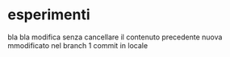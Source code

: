 # esperimenti
bla bla modifica senza cancellare il contenuto precedente
nuova mmodificato nel branch 1 commit in locale


